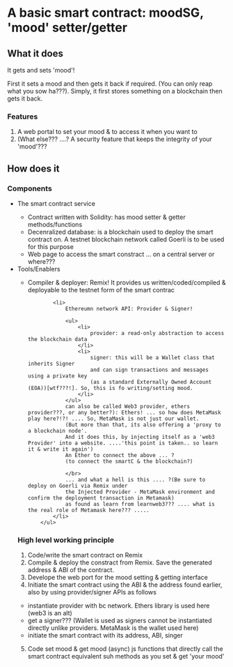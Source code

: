 # A basic smart contract: moodSG, 'mood' setter/getter

## What it does

It gets and sets 'mood'!

First it sets a mood and then gets it back if required. (You can only reap what you sow ha???). Simply, it first stores something on a blockchain then gets it back.

### Features

1. A web portal to set your mood & to access it when you want to
2. (What else??? ....? A security feature that keeps the integrity of your 'mood'???

## How does it

### Components

<ul>
    <li> The smart contract service </li>
         <ul>
            <li>Contract written with Solidity: has mood setter & getter methods/functions</li>
            <li>Decenralized database: is a blockchain used to deploy the smart contract on. A testnet blockchain network called Goerli is to be used for this purpose</li>
            <li>
                Web page to access the smart constract ... on a central server or where???
            </li>
        </ul>
            <li> Tools/Enablers </li>
        <ul>
            <li>
                Compiler & deployer: Remix! It provides us written/coded/compiled & deployable to the testnet form of 
                the smart contrac
            </li>

            <li>
                Ethereumn network API: Provider & Signer! 

                <ul>
                    <li>
                        provider: a read-only abstraction to access the blockchain data
                    </li>
                    <li>
                        signer: this will be a Wallet class that inherits Signer
                        and can sign transactions and messages using a private key 
                        (as a standard Externally Owned Account (EOA))[wtf???!]. So, this is fo writing/setting mood.
                    </li>
                </ul>
                can also be called Web3 provider, ethers provider???, or any better?): Ethers! ... so how does MetaMask play here?!?! .... So, MetaMask is not just our wallet.
                (But more than that, its also offering a 'proxy to a blockchain node'. 
                And it does this, by injecting itself as a 'web3 Provider' into a website. ....'this point is taken.. so learn it & write it again')
                An Ether to connect the above ... ? 
                (to connect the smartC & the blockchain?) 

                </br>
                ... and what a hell is this .... ?(Be sure to deploy on Goerli via Remix under 
                the Injected Provider - MetaMask environment and confirm the deployment transaction in Metamask)
                as found as learn from learnweb3??? .... what is the real role of Metamask here??? ..... 
            </li> 
        </ul>
</ul>

### High level working principle

1. Code/write the smart contract on Remix
2. Compile & deploy the constract from Remix. Save the generated address & ABI of the contract.
3. Develope the web port for the mood setting & getting interface
4. Initiate the smart contract using the ABI & the address found earlier, also by using provider/signer APIs as follows
<ul>
    <li>instantiate provider with bc network. Ethers library is used here (web3 is an alt)</li>
    <li>get a signer??? (Wallet is used as signers cannot be instantiated directly unlike providers. MetaMask is the wallet used here)</li>
    <li>initiate the smart contract with its address, ABI, singer</li>
</ul>

5. Code set mood & get mood (async) js functions that directly call the smart contract equivalent suh methods
   as you set & get 'your mood'   
    